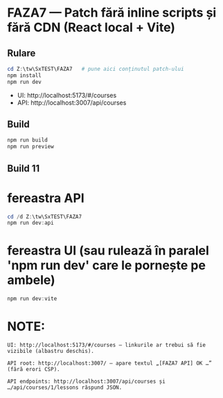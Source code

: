 # FAZA7 — Patch fără inline scripts și fără CDN (React local + Vite)

## Rulare
```powershell
cd Z:\tw\SxTEST\FAZA7   # pune aici conținutul patch-ului
npm install
npm run dev
```
- UI: http://localhost:5173/#/courses
- API: http://localhost:3007/api/courses


## Build
```powershell
npm run build
npm run preview
```

## Build 11
# fereastra API
```powershell
cd /d Z:\tw\SxTEST\FAZA7
npm run dev:api
```

# fereastra UI (sau rulează în paralel 'npm run dev' care le pornește pe ambele)
```powershell
npm run dev:vite
```

# NOTE:
	UI: http://localhost:5173/#/courses – linkurile ar trebui să fie vizibile (albastru deschis).

	API root: http://localhost:3007/ – apare textul „[FAZA7 API] OK …” (fără erori CSP).

	API endpoints: http://localhost:3007/api/courses și …/api/courses/1/lessons răspund JSON.

